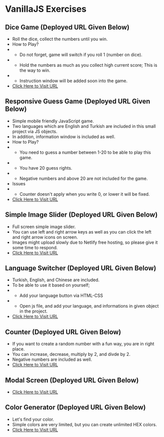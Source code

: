 # VanillaJS Exercises
## Dice Game (Deployed URL Given Below)
* Roll the dice, collect the numbers until you win.
* How to Play?
* * Do not forget, game will switch if you roll 1 (number on dice).
* * Hold the numbers as much as you collect high current score; This is the way to win.
* * Instruction window will be added soon into the game.
* [Click Here to Visit URL](https://dicegamevanillajs.netlify.app)

## Responsive Guess Game (Deployed URL Given Below)
* Simple mobile friendly JavaScript game.
* Two languages which are English and Turkish are included in this small project via JS objects. 
* In addition, information window is included as well.
* How to Play?
* * You need to guess a number between 1-20 to be able to play this game. 
* * You have 20 guess rights. 
* * Negative numbers and above 20 are not included for the game.
* Issues
* * Counter doesn't apply when you write 0, or lower it will be fixed.
* [Click Here to Visit URL](https://simpleguessgame.netlify.app)

## Simple Image Slider (Deployed URL Given Below)
* Full screen simple image slider.
* You can use left and right arrow keys as well as you can click the left and right arrow icons on screen.
* Images might upload slowly due to Netlify free hosting, so please give it some time to respond.
* [Click Here to Visit URL](https://simpleimageslider.netlify.app)

## Language Switcher (Deployed URL Given Below)
* Turkish, English, and Chinese are included.
* To be able to use it based on yourself;
* * Add your language button via HTML-CSS
* * Open js file, and add your language, and informations in given object in the project.
* [Click Here to Visit URL](https://languageswitcher.netlify.app)

## Counter (Deployed URL Given Below)
* If you want to create a random number with a fun way, you are in right place.
* You can increase, decrease, multiply by 2, and divde by 2.
* Negative numbers are included as well.
* [Click Here to Visit URL](https://countervanillajs.netlify.app)

## Modal Screen (Deployed URL Given Below)
* [Click Here to Visit URL](https://modalwindowjs.netlify.app)

## Color Generator (Deployed URL Given Below)
* Let's find your color.
* Simple colors are very limited, but you can create unlimited HEX colors.
* [Click Here to Visit URL](https://colorgeneratorjs.netlify.app/hex.html)

